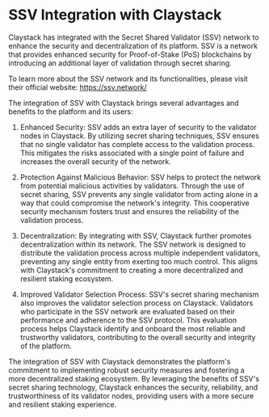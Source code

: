 # SSV Integration with Claystack
Claystack has integrated with the Secret Shared Validator (SSV) network to enhance the security and decentralization of its platform. SSV is a network that provides enhanced security for Proof-of-Stake (PoS) blockchains by introducing an additional layer of validation through secret sharing.

To learn more about the SSV network and its functionalities, please visit their official website: https://ssv.network/

The integration of SSV with Claystack brings several advantages and benefits to the platform and its users:

1. Enhanced Security: SSV adds an extra layer of security to the validator nodes in Claystack. By utilizing secret sharing techniques, SSV ensures that no single validator has complete access to the validation process. This mitigates the risks associated with a single point of failure and increases the overall security of the network.

2. Protection Against Malicious Behavior: SSV helps to protect the network from potential malicious activities by validators. Through the use of secret sharing, SSV prevents any single validator from acting alone in a way that could compromise the network's integrity. This cooperative security mechanism fosters trust and ensures the reliability of the validation process.

3. Decentralization: By integrating with SSV, Claystack further promotes decentralization within its network. The SSV network is designed to distribute the validation process across multiple independent validators, preventing any single entity from exerting too much control. This aligns with Claystack's commitment to creating a more decentralized and resilient staking ecosystem.

4. Improved Validator Selection Process: SSV's secret sharing mechanism also improves the validator selection process on Claystack. Validators who participate in the SSV network are evaluated based on their performance and adherence to the SSV protocol. This evaluation process helps Claystack identify and onboard the most reliable and trustworthy validators, contributing to the overall security and integrity of the platform.

The integration of SSV with Claystack demonstrates the platform's commitment to implementing robust security measures and fostering a more decentralized staking ecosystem. By leveraging the benefits of SSV's secret sharing technology, Claystack enhances the security, reliability, and trustworthiness of its validator nodes, providing users with a more secure and resilient staking experience.